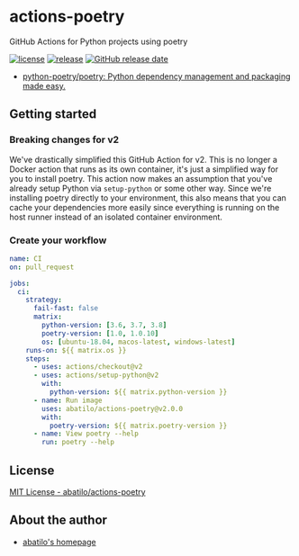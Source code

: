 # actions-poetry
GitHub Actions for Python projects using poetry

[![license](https://img.shields.io/github/license/abatilo/actions-poetry.svg)](https://github.com/abatilo/actions-poetry/blob/master/LICENSE)
[![release](https://img.shields.io/github/release/abatilo/actions-poetry.svg)](https://github.com/abatilo/actions-poetry/releases/latest)
[![GitHub release date](https://img.shields.io/github/release-date/abatilo/actions-poetry.svg)](https://github.com/abatilo/actions-poetry/releases)

- [python-poetry/poetry: Python dependency management and packaging made easy.](https://github.com/python-poetry/poetry)

## Getting started

### Breaking changes for v2
We've drastically simplified this GitHub Action for v2. This is no longer a
Docker action that runs as its own container, it's just a simplified way for
you to install poetry. This action now makes an assumption that you've already
setup Python via `setup-python` or some other way. Since we're installing poetry directly to your environment, this also means that you can cache your dependencies more easily since everything is running on the host runner instead of an isolated container environment.

### Create your workflow
```yaml
name: CI
on: pull_request

jobs:
  ci:
    strategy:
      fail-fast: false
      matrix:
        python-version: [3.6, 3.7, 3.8]
        poetry-version: [1.0, 1.0.10]
        os: [ubuntu-18.04, macos-latest, windows-latest]
    runs-on: ${{ matrix.os }}
    steps:
      - uses: actions/checkout@v2
      - uses: actions/setup-python@v2
        with:
          python-version: ${{ matrix.python-version }}
      - name: Run image
        uses: abatilo/actions-poetry@v2.0.0
        with:
          poetry-version: ${{ matrix.poetry-version }}
      - name: View poetry --help
        run: poetry --help
```

## License

[MIT License - abatilo/actions-poetry]

[MIT License - abatilo/actions-poetry]: https://github.com/abatilo/actions-poetry/blob/master/LICENSE


## About the author

- [abatilo's homepage](https://www.aaronbatilo.dev/)
